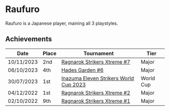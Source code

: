 # Raufuro

Raufuro is a Japanese player, maining all 3 playstyles.

## Achievements

| Date | Place | Tournament | Tier |
| - | - | - | - |
| 10/11/2023 | 2nd | [Ragnarok Strikers Xtreme #7](../..//tournaments/ragna/ragnax7.md) | Major |
| 06/10/2023 | 4th | [Hades Garden #6](../..//tournaments/hg/hg6.md) | Major |
| 30/07/2023 | 1st | [Inazuma Eleven Strikers World Cup 2023](/tournaments/worldcup23.md) | World Cup |
| 04/12/2022 | 1st | [Ragnarok Strikers Xtreme #2](../..//tournaments/ragna/ragnax2.md) | Major |
| 02/10/2022 | 9th | [Ragnarok Strikers Xtreme #1](../..//tournaments/ragna/ragnax1.md) | Major |

